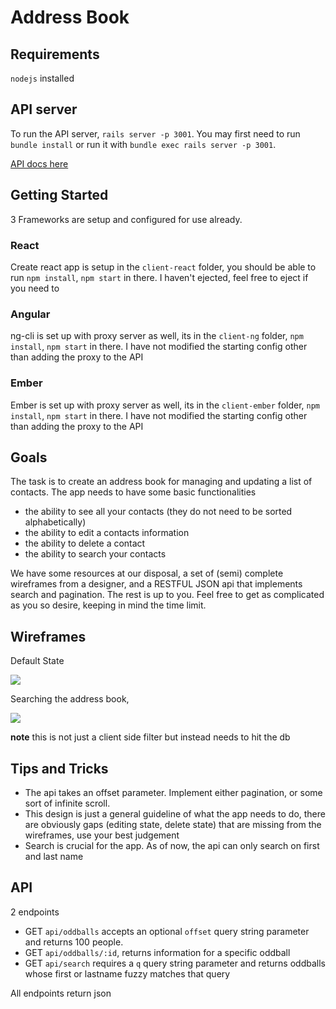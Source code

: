 # Address Book

## Requirements

`nodejs` installed

## API server

To run the API server, `rails server -p 3001`.  You may first need to run `bundle install` or run it with `bundle exec rails server -p 3001`.

[API docs here](#api)

## Getting Started

3 Frameworks are setup and configured for use already.

### React

Create react app is setup in the `client-react` folder, you should be able to run `npm install`, `npm start` in there. I haven't ejected, feel free to eject if you need to

### Angular

ng-cli is set up with proxy server as well, its in the `client-ng` folder, `npm install`, `npm start` in there. I have not modified the starting config other than adding the proxy to the API

### Ember

Ember is set up with proxy server as well, its in the `client-ember` folder, `npm install`, `npm start` in there. I have not modified the starting config other than adding the proxy to the API

## Goals

The task is to create an address book for managing and updating a list of contacts.
The app needs to have some basic functionalities

- the ability to see all your contacts (they do not need to be sorted alphabetically)
- the ability to edit a contacts information
- the ability to delete a contact
- the ability to search your contacts

We have some resources at our disposal, a set of (semi) complete wireframes from a designer, and a RESTFUL JSON api that implements search and pagination. The rest is up to you.
Feel free to get as complicated as you so desire, keeping in mind the time limit.


## Wireframes

Default State

![](mockups/default.png)

Searching the address book,

![](mockups/Searching.png)

 **note** this is not just a client side filter but instead needs to hit the db


## Tips and Tricks

- The api takes an offset parameter. Implement either pagination, or some sort of infinite scroll.
- This design is just a general guideline of what the app needs to do, there are obviously gaps (editing state, delete state) that are missing from the wireframes, use your best judgement
- Search is crucial for the app. As of now, the api can only search on first and last name
<!-- - You can test the api by [![Run in Postman](https://run.pstmn.io/button.svg)](https://app.getpostman.com/run-collection/60bf8806cd83b8503e2f) -->

## API

2 endpoints

- GET `api/oddballs` accepts an optional `offset` query string parameter and returns 100 people.
- GET `api/oddballs/:id`, returns information for a specific oddball
- GET `api/search` requires a `q` query string parameter and returns oddballs whose first or lastname fuzzy matches that query

All endpoints return json
